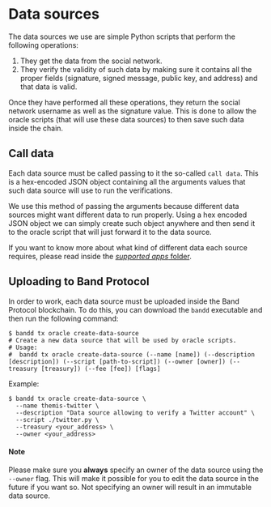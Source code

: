 # Data sources
The data sources we use are simple Python scripts that perform the following operations:

1. They get the data from the social network.
2. They verify the validity of such data by making sure it contains all the proper fields (signature, signed message, public key, and address) and that data is valid.

Once they have performed all these operations, they return the social network username as well as the signature value. This is done to allow the oracle scripts (that will use these data sources) to then save such data inside the chain.

## Call data
Each data source must be called passing to it the so-called `call data`. This is a hex-encoded JSON object containing all the arguments values that such data source will use to run the verifications. 

We use this method of passing the arguments because different data sources might want different data to run properly. Using a hex encoded JSON object we can simply create such object anywhere and then send it to the oracle script that will just forward it to the data source. 

If you want to know more about what kind of different data each source requires, please read inside the [_supported apps_ folder](supported-apps).

## Uploading to Band Protocol
In order to work, each data source must be uploaded inside the Band Protocol blockchain. To do this, you can download the `bandd` executable and then run the following command: 

```shell
$ bandd tx oracle create-data-source
# Create a new data source that will be used by oracle scripts.
# Usage:
#  bandd tx oracle create-data-source (--name [name]) (--description [description]) (--script [path-to-script]) (--owner [owner]) (--treasury [treasury]) (--fee [fee]) [flags]
```

Example: 

```shell
$ bandd tx oracle create-data-source \
  --name themis-twitter \
  --description "Data source allowing to verify a Twitter account" \
  --script ./twitter.py \
  --treasury <your_address> \
  --owner <your_address> 
```

#### Note  
Please make sure you **always** specify an owner of the data source using the `--owner` flag. This will make it possible for you to edit the data source in the future if you want so. Not specifying an owner will result in an immutable data source. 
